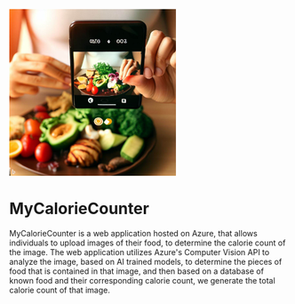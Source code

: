 <img src="logo.jpg" width="300">

# MyCalorieCounter
MyCalorieCounter is a web application hosted on Azure, that allows individuals to upload images of their food, to determine the calorie count of the image. The web application utilizes Azure's Computer Vision API to analyze the image, based on AI trained models, to determine the pieces of food that is contained in that image, and then based on a database of known food and their corresponding calorie count, we generate the total calorie count of that image.
